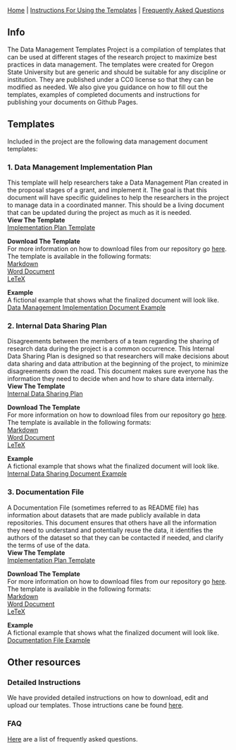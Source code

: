 
[Home](index.md) | [Instructions For Using the Templates](github_instructions.md) | [Frequently Asked Questions](faq.md)

## Info
The Data Management Templates Project is a compilation of templates that can be used at different stages of the research project to maximize best practices in data management. The templates were created for Oregon State University but are generic and should be suitable for any discipline or institution. They are published under a CC0 license so that they can be modified as needed. We also give you guidance on how to fill out the templates, examples of completed documents and instructions for publishing your documents on Github Pages.  

## Templates
Included in the project are the following data management document templates:

### 1. Data Management Implementation Plan  
This template will help researchers take a Data Management Plan created in the proposal stages of a grant, and implement it. The goal is that this document will have specific guidelines to help the researchers in the project to manage data in a coordinated manner. This should be a living document that can be updated during the project as much as it is needed.  
**View The Template**  
[Implementation Plan Template](https://landonma.github.io/Data-Management-Templates-Project/Implementation_Template/Implementation_Template)  

**Download The Template**  
For more information on how to download files from our repository go [here](github_instructions.md#cloning-and-modifying-our-templates). The template is available in the following formats:  
[Markdown](https://github.com/landonma/Data-Management-Templates-Project/blob/master/Implementation_Template/Implementation_Template.md)  
[Word Document](https://github.com/landonma/Data-Management-Templates-Project/blob/master/Implementation_Template/Implementation_Template.docs)  
[LeTeX](https://github.com/landonma/Data-Management-Templates-Project/blob/master/Implementation_Template/Implementation_Template.tex)  

**Example**  
A fictional example that shows what the finalized document will look like.  
[Data Management Implementation Document Example](Implementation_Template/Implementation_Template_example.md)


### 2. Internal Data Sharing Plan

Disagreements between the members of a team regarding the sharing of research data during the project is a common occurrence. This Internal Data Sharing Plan is designed so that researchers will make decisions about data sharing and data attribution at the beginning of the project, to minimize disagreements down the road. This document makes sure everyone has the information they need to decide when and how to share data internally.   
**View The Template**  
[Internal Data Sharing Plan](https://landonma.github.io/Data-Management-Templates-Project/Internal_Sharing_Template/Internal_Sharing_Template)  

**Download The Template**  
For more information on how to download files from our repository go [here](github_instructions.md). The template is available in the following formats:  
[Markdown](https://github.com/landonma/Data-Management-Templates-Project/blob/master/Internal_Sharing_Template/Internal_Sharing_Template.md)  
[Word Document](https://github.com/landonma/Data-Management-Templates-Project/blob/master/Internal_Sharing_Template/Internal_Sharing_Template.docs)  
[LeTeX](https://github.com/landonma/Data-Management-Templates-Project/blob/master/Internal_Sharing_Template/Internal_Sharing_Template.tex)

**Example**  
A fictional example that shows what the finalized document will look like.  
[Internal Data Sharing Document Example](Internal_Sharing_Template/Internal_Sharing_Template_example.md)

### 3. Documentation File

A Documentation File (sometimes referred to as README file)  has information about datasets that are made publicly available in data repositories. This document ensures that others have all the information they need to understand and potentially reuse the data, it identifies the authors of the dataset so that they can be contacted if needed, and clarify the terms of use of the data.  
**View The Template**  
[Implementation Plan Template](https://landonma.github.io/Data-Management-Templates-Project/Documentation_Template/Documentation_Template)  

**Download The Template**  
For more information on how to download files from our repository go [here](github_instructions.md#cloning-and-modifying-our-templates). The template is available in the following formats:  
[Markdown](https://github.com/landonma/Data-Management-Templates-Project/blob/master/Documentation_Template/Documentation_Template.md)  
[Word Document](https://github.com/landonma/Data-Management-Templates-Project/blob/master/Documentation_Template/Documentation_Template.docs)  
[LeTeX](https://github.com/landonma/Data-Management-Templates-Project/blob/master/Documentation_Template/Documentation_Template.tex)  

**Example**  
A fictional example that shows what the finalized document will look like.  
[Documentation File Example](Documentation_Template/Documentation_Template_example.md)

## Other resources
### Detailed Instructions
We have provided detailed instructions on how to download, edit and upload our templates. Those intructions cane be found [here](github_instructions.md).
### FAQ
[Here](faq.md) are a list of frequently asked questions.

